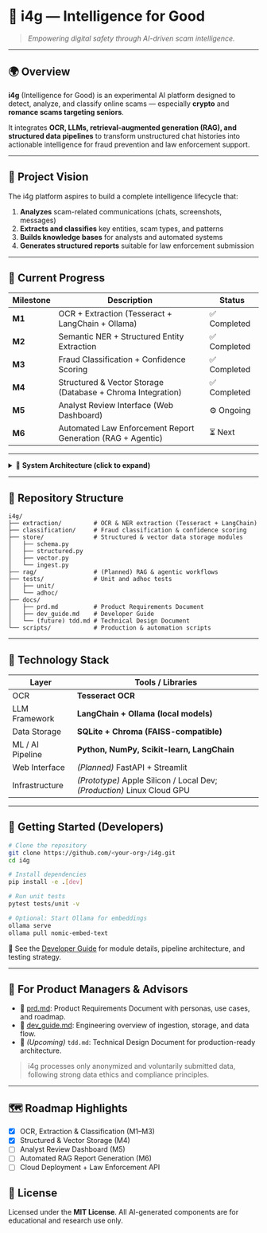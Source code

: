 # 🧠 i4g — Intelligence for Good

> *Empowering digital safety through AI-driven scam intelligence.*

---

## 🌍 Overview

**i4g** (Intelligence for Good) is an experimental AI platform designed to detect, analyze, and classify online scams — especially **crypto** and **romance scams targeting seniors**.

It integrates **OCR, LLMs, retrieval-augmented generation (RAG), and structured data pipelines** to transform unstructured chat histories into actionable intelligence for fraud prevention and law enforcement support.

---

## 🎯 Project Vision

The i4g platform aspires to build a complete intelligence lifecycle that:

1. **Analyzes** scam-related communications (chats, screenshots, messages)
2. **Extracts and classifies** key entities, scam types, and patterns
3. **Builds knowledge bases** for analysts and automated systems
4. **Generates structured reports** suitable for law enforcement submission

---

## 🚀 Current Progress

| Milestone | Description | Status |
|------------|-------------|--------|
| **M1** | OCR + Extraction (Tesseract + LangChain + Ollama) | ✅ Completed |
| **M2** | Semantic NER + Structured Entity Extraction | ✅ Completed |
| **M3** | Fraud Classification + Confidence Scoring | ✅ Completed |
| **M4** | Structured & Vector Storage (Database + Chroma Integration) | ✅ Completed |
| **M5** | Analyst Review Interface (Web Dashboard) | ⚙️ Ongoing |
| **M6** | Automated Law Enforcement Report Generation (RAG + Agentic) | ⏳ Next |

---

<details>
<summary>🧩 <strong>System Architecture (click to expand)</strong></summary>

```mermaid
flowchart LR
    A["Raw Chat / Screenshots"] --> B["OCR (Tesseract)"]
    B --> C["Semantic NER (LangChain + Ollama)"]
    C --> D["Fraud Classifier (Rule-based + LLM)"]
    D --> E["IngestPipeline"]
    E --> F["StructuredStore (SQLite)"]
    E --> G["VectorStore (Chroma/FAISS)"]
    F --> H["Analyst Review Interface"]
    G --> H
    H --> I["RAG + Automated Law Enforcement Reports"]
```
</details>

---

## 🧱 Repository Structure

```
i4g/
├── extraction/         # OCR & NER extraction (Tesseract + LangChain)
├── classification/     # Fraud classification & confidence scoring
├── store/              # Structured & vector data storage modules
│   ├── schema.py
│   ├── structured.py
│   ├── vector.py
│   └── ingest.py
├── rag/                # (Planned) RAG & agentic workflows
├── tests/              # Unit and adhoc tests
│   ├── unit/
│   └── adhoc/
├── docs/
│   ├── prd.md          # Product Requirements Document
│   ├── dev_guide.md    # Developer Guide
│   └── (future) tdd.md # Technical Design Document
└── scripts/            # Production & automation scripts
```

---

## 🧠 Technology Stack

| Layer | Tools / Libraries |
|-------|--------------------|
| OCR | **Tesseract OCR** |
| LLM Framework | **LangChain + Ollama (local models)** |
| Data Storage | **SQLite + Chroma (FAISS-compatible)** |
| ML / AI Pipeline | **Python, NumPy, Scikit-learn, LangChain** |
| Web Interface | *(Planned)* FastAPI + Streamlit |
| Infrastructure | *(Prototype)* Apple Silicon / Local Dev; *(Production)* Linux Cloud GPU |

---

## 🧪 Getting Started (Developers)

```bash
# Clone the repository
git clone https://github.com/<your-org>/i4g.git
cd i4g

# Install dependencies
pip install -e .[dev]

# Run unit tests
pytest tests/unit -v

# Optional: Start Ollama for embeddings
ollama serve
ollama pull nomic-embed-text
```

📘 See the [Developer Guide](./docs/developer_guide.md) for module details, pipeline architecture, and testing strategy.

---

## 🧭 For Product Managers & Advisors

- 📄 [prd.md](./docs/prd.md): Product Requirements Document with personas, use cases, and roadmap.
- 🧠 [dev_guide.md](./docs/developer_guide.md): Engineering overview of ingestion, storage, and data flow.
- 🧩 *(Upcoming)* `tdd.md`: Technical Design Document for production-ready architecture.

> i4g processes only anonymized and voluntarily submitted data, following strong data ethics and compliance principles.

---

## 🗺️ Roadmap Highlights

- [x] OCR, Extraction & Classification (M1–M3)
- [x] Structured & Vector Storage (M4)
- [ ] Analyst Review Dashboard (M5)
- [ ] Automated RAG Report Generation (M6)
- [ ] Cloud Deployment + Law Enforcement API

## 📄 License

Licensed under the **MIT License**.
All AI-generated components are for educational and research use only.
